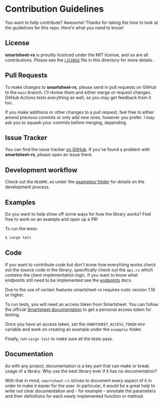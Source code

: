 # Contribution Guidelines

You want to help contribute? Awesome! Thanks for taking the time to look at the
guidelines for this repo. Here's what you need to know!

## License

**smartsheet-rs** is proudly licenced under the MIT license, and so are all
contributions. Please see the [`LICENSE`] file in this directory for more details.

[`LICENSE`]: https://github.com/rnag/smartsheet-rs/blob/main/LICENSE

## Pull Requests

To make changes to **smartsheet-rs**, please send in pull requests on GitHub to
the `main` branch. I'll review them and either merge or request changes. GitHub Actions
tests everything as well, so you may get feedback from it too.

If you make additions or other changes to a pull request, feel free to either amend
previous commits or only add new ones, however you prefer. I may ask you to squash
your commits before merging, depending.

## Issue Tracker

You can find the issue tracker [on
GitHub](https://github.com/rnag/smartsheet-rs/issues). If you've found a
problem with **smartsheet-rs**, please open an issue there.

<!--
We use the following labels:

* `enhancement`: This is for any request for new sections or functionality.
* `bug`: This is for anything that's in `smartsheet-rs`, but incorrect or not working.
* `discussion`: A discussion about improving something in `smartsheet-rs`; this may
* lead to new enhancement or bug issues.
-->

## Development workflow

Check out the `README.md` under the [examples/ folder](examples/README.md) for details
on the development process.

## Examples
Do you want to help show off some ways for how the library works? Feel free to
work on an example and open up a PR!

[install Rust]: http://rust-lang.org/install.html

To run the tests:

```bash
$ cargo test
```

## Code

<!-- If you want to contribute code but don't know how everything works check out the
[design docs](./docs/design.md) for the library. -->

If you want to contribute code but don't know how everything works check out the
source code in the library; specifically check out the `api.rs` which contains the client
implementation logic. If you want to know what
endpoints still need to be implemented see the [endpoints](./docs/endpoints.md)
docs.

Due to the use of certain features smartsheet-rs requires rustc version 1.18 or higher.

To run tests, you will need an access token from Smartsheet. You can follow the
official [Smartsheet documentation][smartsheet-access-token-docs] to get a personal access
token for testing.

Once you have an access token, set the `SMARTSHEET_ACCESS_TOKEN` env variable and
work on creating an example under the `examples` folder.

Finally, run `cargo test` to make sure all the tests pass.

[smartsheet-access-token-docs]: https://smartsheet-platform.github.io/api-docs/#authentication-and-access-tokens

## Documentation
As with any project, documentation is a key part that can make or break usage of
a library. Why use the best library ever if it has no documentation?

With that in mind, `smartsheet-rs` strives to document every aspect of it in order to make it
easier for the user. In particular, it would be a great help to write out clear documentation
and - for example - annotate the parameters and their definitions for each newly implemented
function or method.
